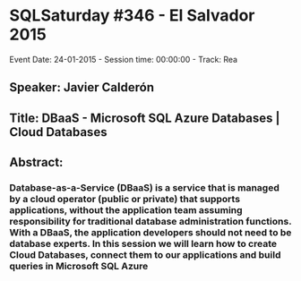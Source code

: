 # SQLSaturday #346 - El Salvador 2015
Event Date: 24-01-2015 - Session time: 00:00:00 - Track: Rea
## Speaker: Javier Calderón
## Title: DBaaS -  Microsoft SQL Azure Databases | Cloud Databases
## Abstract:
### Database-as-a-Service (DBaaS) is a service that is managed by a cloud operator (public or private) that supports applications, without the application team assuming responsibility for traditional database administration functions. With a DBaaS, the application developers should not need to be database experts. In this session we will learn how to create Cloud Databases, connect them to our applications and build queries in Microsoft SQL Azure 
